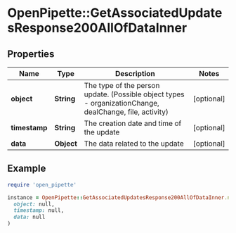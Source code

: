 # OpenPipette::GetAssociatedUpdatesResponse200AllOfDataInner

## Properties

| Name | Type | Description | Notes |
| ---- | ---- | ----------- | ----- |
| **object** | **String** | The type of the person update. (Possible object types - organizationChange, dealChange, file, activity) | [optional] |
| **timestamp** | **String** | The creation date and time of the update | [optional] |
| **data** | **Object** | The data related to the update | [optional] |

## Example

```ruby
require 'open_pipette'

instance = OpenPipette::GetAssociatedUpdatesResponse200AllOfDataInner.new(
  object: null,
  timestamp: null,
  data: null
)
```

